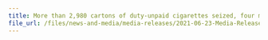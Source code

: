 ```yaml
---
title: More than 2,980 cartons of duty-unpaid cigarettes seized, four men arrested in Singapore Customs operation
file_url: /files/news-and-media/media-releases/2021-06-23-Media-Release.pdf
---
```

